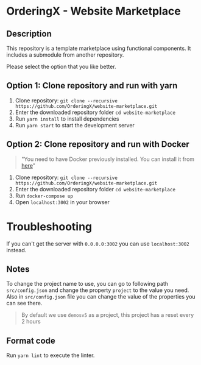 # OrderingX - Website Marketplace

## Description

This repository is a template marketplace using functional components. It includes a submodule from another repository.

Please select the option that you like better.

## Option 1: Clone repository and run with yarn

1. Clone repository: `git clone --recursive https://github.com/OrderingX/website-marketplace.git`
2. Enter the downloaded repository folder `cd website-marketplace`
3. Run `yarn install` to install dependencies
4. Run `yarn start` to start the development server

## Option 2: Clone repository and run with Docker
> "You need to have Docker previously installed. You can install it from [here](https://docs.docker.com/engine/install/)"

1. Clone repository: `git clone --recursive https://github.com/OrderingX/website-marketplace.git`
2. Enter the downloaded repository folder `cd website-marketplace`
3. Run `docker-compose up`
4. Open `localhost:3002` in your browser

# Troubleshooting

If you can't get the server with `0.0.0.0:3002` you can use `localhost:3002` instead.

## Notes

To change the project name to use, you can go to following path `src/config.json` and change the property `project` to the value you need.
Also in `src/config.json` file you can change the value of the properties you can see there.

> By default we use `demosv5` as a project, this project has a reset every 2 hours

## Format code

Run `yarn lint` to execute the linter.
